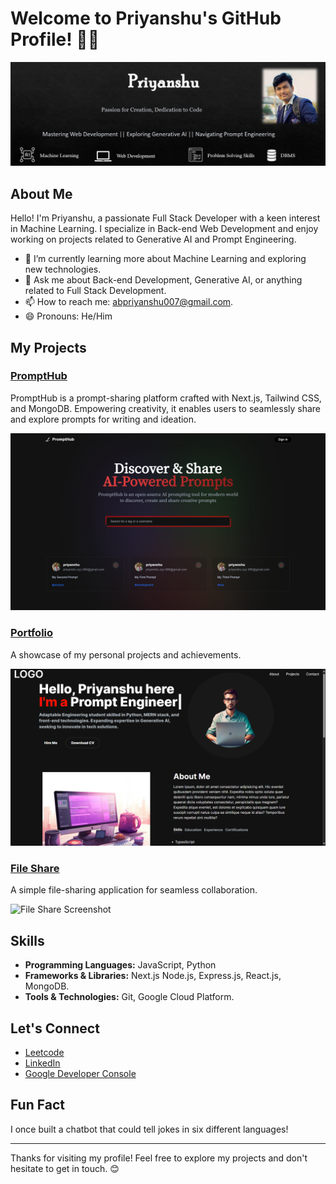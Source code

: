 # Welcome to Priyanshu's GitHub Profile! 👨‍💻

![Profile Banner](/Banner.png)

## About Me

Hello! I'm Priyanshu, a passionate Full Stack Developer with a keen interest in Machine Learning. I specialize in Back-end Web Development and enjoy working on projects related to Generative AI and Prompt Engineering.

- 🌱 I’m currently learning more about Machine Learning and exploring new technologies.
- 💬 Ask me about Back-end Development, Generative AI, or anything related to Full Stack Development.
- 📫 How to reach me: abpriyanshu007@gmail.com.
- 😄 Pronouns: He/Him

## My Projects

### [PromptHub](https://github.com/Priyanshu085/Prompthub)
PromptHub is a prompt-sharing platform crafted with Next.js, Tailwind CSS, and MongoDB. Empowering creativity, it enables users to seamlessly share and explore prompts for writing and ideation.

![PromptHub Screenshot](/Screenshots/1.PromptHub.png)

### [Portfolio](link-to-portfolio)
A showcase of my personal projects and achievements.

![Portfolio Screenshot](/Screenshots/2.Portfolio.png)

### [File Share](link-to-file-share)
A simple file-sharing application for seamless collaboration.

![File Share Screenshot](https://example.com/file-share-screenshot.png)

## Skills

- **Programming Languages:** JavaScript, Python
- **Frameworks & Libraries:** Next.js Node.js, Express.js, React.js, MongoDB.
- **Tools & Technologies:** Git, Google Cloud Platform.

## Let's Connect

- [Leetcode](https://leetcode.com/Priyanshu085/)
- [LinkedIn](https://www.linkedin.com/in/Priyanshu085/)
- [Google Developer Console](https://g.dev/priyanshu085)

## Fun Fact

I once built a chatbot that could tell jokes in six different languages!

---

Thanks for visiting my profile! Feel free to explore my projects and don't hesitate to get in touch. 😊
